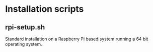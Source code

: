 # Installation scripts

## rpi-setup.sh

Standard installation on a Raspberry Pi based system running a 64 bit operating system.
